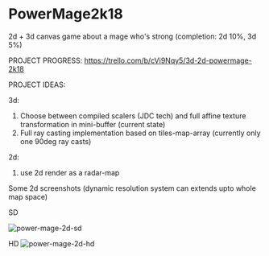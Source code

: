# PowerMage2k18
2d + 3d canvas game about a mage who's strong (completion: 2d 10%, 3d 5%)

PROJECT PROGRESS: https://trello.com/b/cVi9Nqy5/3d-2d-powermage-2k18

PROJECT IDEAS: 

3d:
1. Choose between compiled scalers (JDC tech) and full affine texture transformation in mini-buffer (current state)
2. Full ray casting implementation based on tiles-map-array (currently only one 90deg ray casts)

2d:
1. use 2d render as a radar-map

Some 2d screenshots (dynamic resolution system can extends upto whole map space)

SD

![power-mage-2d-sd](https://user-images.githubusercontent.com/8376353/31660825-5c4aec34-b341-11e7-84e1-0f135721679f.png)

HD
![power-mage-2d-hd](https://user-images.githubusercontent.com/8376353/31660824-5c2af6fe-b341-11e7-8ead-8ca18f7f7666.png)
